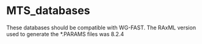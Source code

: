 # MTS_databases
These databases should be compatible with WG-FAST. The RAxML version used to generate the *.PARAMS files was 8.2.4
